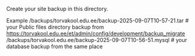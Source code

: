 Create your site backup in this directory.

Example
/backups/torvakool.edu.ee/backup-2025-09-07T10-57-21.tar # your Public files directory backup from https://torvakool.edu.ee/et/admin/config/development/backup_migrate
/backups/torvakool.edu.ee/backup-2025-09-07T10-56-51.mysql # your database backup from the same place
